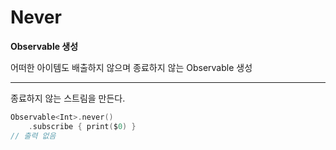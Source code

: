 # Never

**Observable 생성**

어떠한 아이템도 배출하지 않으며 종료하지 않는 Observable 생성

---

종료하지 않는 스트림을 만든다.

```swift
Observable<Int>.never()
	.subscribe { print($0) }
// 출력 없음
```

